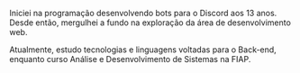 <p align="left">Iniciei na programação desenvolvendo bots para o Discord aos 13 anos. Desde então, mergulhei a fundo na exploração da área de desenvolvimento web.

Atualmente, estudo tecnologias e linguagens voltadas para o Back-end, enquanto curso Análise e Desenvolvimento de Sistemas na FIAP.</p>

<!--
###

<h2 align="left">🔧 Skills e ferramentas</h2>

###

<div align="left">  
  <img src="https://skillicons.dev/icons?i=java" height="40" width="52" alt="java logo"  />
  <img src="https://skillicons.dev/icons?i=spring" height="40" width="52" alt="spring logo"  />
  <img src="https://skillicons.dev/icons?i=javascript" height="40" width="52" alt="javascript logo"  />
  <img src="https://skillicons.dev/icons?i=react" height="40" width="52" alt="react logo"  />
  <img src="https://skillicons.dev/icons?i=html" height="40" width="52" alt="html5 logo"  />
  <img src="https://skillicons.dev/icons?i=css" height="40" width="52" alt="css3 logo"  />
  <img src="https://skillicons.dev/icons?i=bootstrap" height="40" width="52" alt="bootstrap logo"  />
  <img src="https://skillicons.dev/icons?i=sass" height="40" width="52" alt="sass logo"  />
  <img src="https://skillicons.dev/icons?i=kotlin" height="40" width="52" alt="kotlin logo"  />
  <img src="https://skillicons.dev/icons?i=python" height="40" width="52" alt="python logo"  />
  <img src="https://skillicons.dev/icons?i=nodejs" height="40" width="52" alt="nodejs logo"  />
  <img src="https://skillicons.dev/icons?i=mongodb" height="40" width="52" alt="mongodb logo"  />
</div>

###

-->
